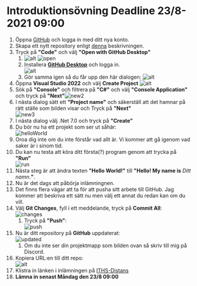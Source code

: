 # Introduktionsövning Deadline 23/8-2021 09:00

1. Öppna [GitHub](https://www.github.com) och logga in med ditt nya konto.
2. Skapa ett nytt repository enligt [denna](./newRepo.md) beskrivningen.
3. Tryck på **"Code"** och välj **"Open with GitHub Desktop"**
   1. ![alt](./images/code.png)
    ![open](./images/open.png)</br>
   2. Installera [**GitHub Desktop**](https://desktop.github.com/) och logga in. </br>![alt](./images/githubDesktop.png)
   3. Gör samma igen så du får upp den här dialogen: ![alt](./images/clone.png)
4. Öppna **Visual Studio 2022** och välj **Create Project** ![alt](images/newProj.png)
5. Sök på **"Console"** och filtrera på **"C#"** och välj **"Console Application"**</br> och tryck på **"Next"**![new2](./images/newProj2.png)
6. I nästa dialog sätt ett **"Project name"** och säkerställ att det hamnar på rätt ställe som bilden visar och Tryck på **"Next"**</br> ![new3](./images/newProj3.png)
8. I nästa dialog välj .Net 7.0 och tryck på **"Create"**
9. Du bör nu ha ett projekt som ser ut såhär:</br> ![helloWorld](./images/helloWorld.png)
10. Oroa dig inte om du inte förstår vad allt är. Vi kommer att gå igenom vad saker är i sinom tid.
11. Du kan nu testa att köra ditt första(?) program genom att trycka på **"Run"**</br> ![run](./images/run.png)
12. Nästa steg är att ändra texten **"Hello World!"** till **"Hello! My name is** *Ditt namn*.**"**.
13. Nu är det dags att påbörja inlämningnen.
14. Det finns flera vägar att ta för att pusha sitt arbete till GitHub. Jag kommer att beskriva ett sätt nu men välj ett annat du redan kan om du vill.
15. Välj **Git Changes**, fyll i ett meddelande, tryck på **Commit All**:</br> ![changes](./images/gitChanges.png)
    1. Tryck på **"Push"**: </br>![push](./images/push.png)
16. Nu är ditt repository på **GitHub** uppdaterat:</br> ![*updated*](./images/updated.png)
    1. Om du inte ser din projektmapp som bilden ovan så skriv till mig på Discord.
17. Kopiera URL:en till ditt repo: </br>![alt](./images/länk.png)
18. Klistra in länken i inlämningen på [ITHS-Distans](https://www.ithsdistans.se/)
19. **Lämna in senast Måndag den 23/8 09:00**
